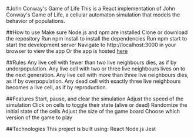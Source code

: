 #John Conway's Game of Life
This is a React implementation of John Conway's Game of Life, a cellular automaton simulation that models the behavior of populations.

##How to use
Make sure Node.js and npm are installed
Clone or download the repository
Run npm install to install the dependencies
Run npm start to start the development server
Navigate to http://localhost:3000 in your browser to view the app
Or the app is hosted [here](https://game-of-life1.herokuapp.com/)

##Rules
Any live cell with fewer than two live neighbours dies, as if by underpopulation.
Any live cell with two or three live neighbours lives on to the next generation.
Any live cell with more than three live neighbours dies, as if by overpopulation.
Any dead cell with exactly three live neighbours becomes a live cell, as if by reproduction.

##Features
Start, pause, and clear the simulation
Adjust the speed of the simulation
Click on cells to toggle their state (alive or dead)
Randomize the initial state of the cells
Adjust the size of the game board
Choose which version of the game to play

##Technologies
This project is built using:
React
Node.js
Jest
